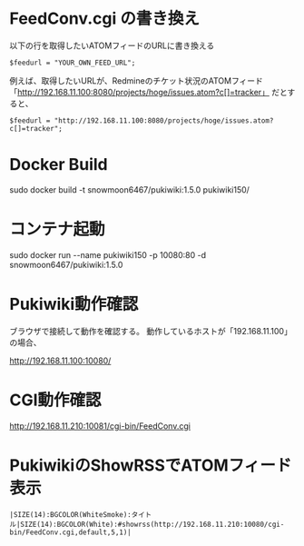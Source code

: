 # FeedConv.cgi の書き換え
以下の行を取得したいATOMフィードのURLに書き換える

```
$feedurl = "YOUR_OWN_FEED_URL";
```

例えば、取得したいURLが、Redmineのチケット状況のATOMフィード
「http://192.168.11.100:8080/projects/hoge/issues.atom?c[]=tracker」
だとすると、
```
$feedurl = "http://192.168.11.100:8080/projects/hoge/issues.atom?c[]=tracker";
```

# Docker Build
sudo docker build -t snowmoon6467/pukiwiki:1.5.0 pukiwiki150/

# コンテナ起動
sudo docker run --name pukiwiki150 -p 10080:80 -d snowmoon6467/pukiwiki:1.5.0

# Pukiwiki動作確認
ブラウザで接続して動作を確認する。
動作しているホストが「192.168.11.100」の場合、

http://192.168.11.100:10080/

# CGI動作確認
http://192.168.11.210:10081/cgi-bin/FeedConv.cgi

# PukiwikiのShowRSSでATOMフィード表示
```
|SIZE(14):BGCOLOR(WhiteSmoke):タイトル|SIZE(14):BGCOLOR(White):#showrss(http://192.168.11.210:10080/cgi-bin/FeedConv.cgi,default,5,1)|
```
